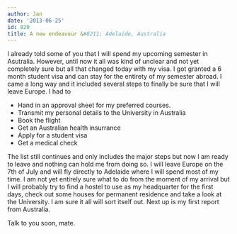 ```yaml
---
author: Jan
date: '2013-06-25'
id: 820
title: A new endeavour &#8211; Adelaide, Australia
---
```


I already told some of you that I will spend my upcoming semester in Asutralia. However, until now it all was kind of unclear and not yet completely sure but all that changed today with my visa. I got granted a 6 month student visa and can stay for the entirety of my semester abroad. I came a long way and it included several steps to finally be sure that I will leave Europe. I had to

  * Hand in an approval sheet for my preferred courses.
  * Transmit my personal details to the University in Australia
  * Book the flight
  * Get an Australian health insurrance
  * Apply for a student visa
  * Get a medical check

The list still continues and only includes the major steps but now I am ready to leave and nothing can hold me from doing so. I will leave Europe on the 7th of July and will fly directly to Adelaide where I will spend most of my time. I am not yet entirely sure what to do from the moment of my arrival but I will probably try to find a hostel to use as my headquarter for the first days, check out some houses for permanent residence and take a look at the University. I am sure it all will sort itself out. Next up is my first report from Australia.

Talk to you soon, mate.
